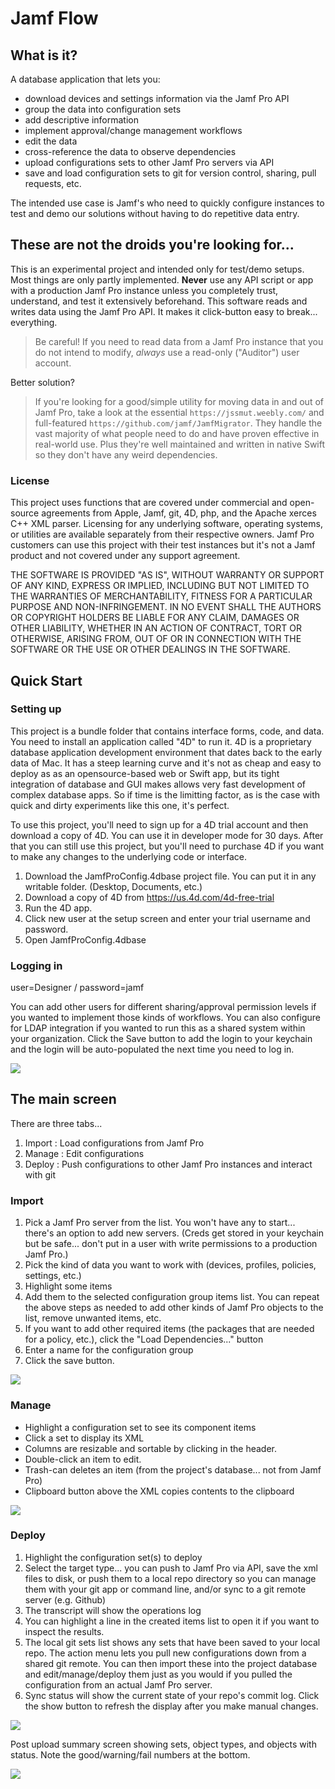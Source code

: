 # Jamf Flow


## What is it? 
A database application that lets you:

* download devices and settings information via the Jamf Pro API
* group the data into configuration sets
* add descriptive information
* implement approval/change management workflows
* edit the data
* cross-reference the data to observe dependencies
* upload configurations sets to other Jamf Pro servers via API
* save and load configuration sets to git for version control, sharing, pull requests, etc. 

The intended use case is Jamf's who need to quickly configure instances to test and demo our solutions without having to do repetitive data entry. 
 
## These are not the droids you're looking for... 
This is an experimental project and intended only for test/demo setups. Most things are only partly implemented. **Never** use any API script or app with a production Jamf Pro instance unless you completely trust, understand, and test it extensively beforehand. This software reads and writes data using the Jamf Pro API. It makes it click-button easy to break... everything. 

> Be careful! If you need to read data from a Jamf Pro instance that you do not intend to modify, _always_ use a read-only ("Auditor") user account. 

Better solution?

> If you're looking for a good/simple utility for moving data in and out of Jamf Pro, take a look at the essential `https://jssmut.weebly.com/` and full-featured `https://github.com/jamf/JamfMigrator`. They handle the vast majority of what people need to do and have proven effective in real-world use. Plus they're well maintained and written in native Swift so they don't have any weird dependencies. 

### License

This project uses functions that are covered under commercial and open-source agreements from Apple, Jamf, git, 4D, php, and the Apache xerces C++ XML parser. Licensing for any underlying software, operating systems, or utilities are available separately from their respective owners. Jamf Pro customers can use this project with their test instances but it's not a Jamf product and not covered under any support agreement. 

THE SOFTWARE IS PROVIDED "AS IS", WITHOUT WARRANTY OR SUPPORT OF ANY KIND, EXPRESS OR IMPLIED, INCLUDING BUT NOT LIMITED TO THE WARRANTIES OF MERCHANTABILITY, FITNESS FOR A PARTICULAR PURPOSE AND NON-INFRINGEMENT. IN NO EVENT SHALL THE AUTHORS OR COPYRIGHT HOLDERS BE LIABLE FOR ANY CLAIM, DAMAGES OR OTHER LIABILITY, WHETHER IN AN ACTION OF CONTRACT, TORT OR OTHERWISE, ARISING FROM, OUT OF OR IN CONNECTION WITH THE SOFTWARE OR THE USE OR OTHER DEALINGS IN THE SOFTWARE. 

## Quick Start

### Setting up

This project is a bundle folder that contains interface forms, code, and data. You need to install an application called "4D" to run it. 4D is a proprietary database application development environment that dates back to the early data of Mac. It has a steep learning curve and it's not as cheap and easy to deploy as as an opensource-based web or Swift app, but its tight integration of database and GUI makes allows very fast development of complex database apps. So if time is the limitting factor, as is the case with quick and dirty experiments like this one, it's perfect. 

To use this project, you'll need to sign up for a 4D trial account and then download a copy of 4D. You can use it in developer mode for 30 days. After that you can still use this project, but you'll need to purchase 4D if you want to make any changes to the underlying code or interface. 

1. Download the JamfProConfig.4dbase project file. You can put it in any writable folder. (Desktop, Documents, etc.)
2. Download a copy of 4D from https://us.4d.com/4d-free-trial
3. Run the 4D app. 
4. Click new user at the setup screen and enter your trial username and password. 
5. Open JamfProConfig.4dbase

### Logging in

user=Designer / password=jamf

You can add other users for different sharing/approval permission levels if you wanted to implement those kinds of workflows. You can also configure for LDAP integration if you wanted to run this as a shared system within your organization. Click the Save button to add the login to your keychain and the login will be auto-populated the next time you need to log in. 

![](doc/login.png)

## The main screen

There are three tabs... 

1. Import : Load configurations from Jamf Pro
2. Manage : Edit configurations
3. Deploy : Push configurations to other Jamf Pro instances and interact with git

### Import

1. Pick a Jamf Pro server from the list. You won't have any to start... there's an option to add new servers. (Creds get stored in your keychain but be safe... don't put in a user with write permissions to a production Jamf Pro.)
2. Pick the kind of data you want to work with (devices, profiles, policies, settings, etc.)
3. Highlight some items
4. Add them to the selected configuration group items list. You can repeat the above steps as needed to add other kinds of Jamf Pro objects to the list, remove unwanted items, etc. 
5. If you want to add other required items (the packages that are needed for a policy, etc.), click the "Load Dependencies..." button
6. Enter a name for the configuration group
7. Click the save button. 

![](doc/import.png)

### Manage

* Highlight a configuration set to see its component items
* Click a set to display its XML
* Columns are resizable and sortable by clicking in the header. 
* Double-click an item to edit. 
* Trash-can deletes an item (from the project's database... not from Jamf Pro)
* Clipboard button above the XML copies contents to the clipboard 

![](doc/manage.png)

### Deploy

1. Highlight the configuration set(s) to deploy
2. Select the target type... you can push to Jamf Pro via API, save the xml files to disk, or push them to a local repo directory so you can manage them with your git app or command line, and/or sync to a git remote server (e.g. Github)
3. The transcript will show the operations log 
4. You can highlight a line in the created items list to open it if you want to inspect the results. 
5. The local git sets list shows any sets that have been saved to your local repo. The action menu lets you pull new configurations down from a shared git remote. You can then import these into the project database and edit/manage/deploy them just as you would if you pulled the configuration from an actual Jamf Pro server. 
6. Sync status will show the current state of your repo's commit log. Click the show button to refresh the display after you make manual changes. 

![](doc/deploy.png)

Post upload summary screen showing sets, object types, and objects with status. Note the good/warning/fail numbers at the bottom. 

![](doc/deployjamf.png)

